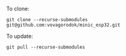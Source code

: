 To clone:
```
git clone --recurse-submodules git@github.com:vovagorodok/minic_esp32.git
```
To update:
```
git pull --recurse-submodules
```